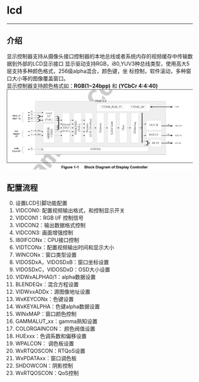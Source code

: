 # lcd
___

## 介绍   

显示控制器支持从摄像头接口控制器的本地总线或者系统内存的视频缓存中传输数据到外部的LCD显示接口
显示驱动支持RGB，i80,YUV3种总线类型，使用高大5层支持多种颜色格式，256级alpha混合，颜色键，坐
标控制，软件滚动，多种窗口大小等的图像覆盖窗口。  
显示控制器支持颜色格式如：**RGB(1~24bpp)** 和 **(YCbCr 4:4:40)** 
![lcd](./pic/LCD_LOGIC.jpg)

## 配置流程
0. 设置LCD引脚功能配置
1. VIDCON0: 配置视频输出格式，和控制显示开关
2. VIDCON1：RGB I/F 控制信号
3. VIDCON2：输出数据格式控制
4. VIDCON3: 画面增强控制
5. I80IFCONx：CPU接口控制
6. VIDTCONx：配置视频输出时间和显示大小
7. WINCONx：窗口类型设置
8. VIDOSDxA，VIDOSDxB：窗口坐标设置
9. VIDOSDxC，VIDOSDxD：OSD大小设置
10. VIDWxALPHA0/1：alpha数据设置
11. BLENDEQx：混合方程设置
12. VIDWxxADDx：源图像地址设置
13. WxKEYCONx：色键设置
14. WxKEYALPHA：色键alpha数据设置
15. WINxMAP：窗口颜色控制
16. GAMMALUT_xx：gamma熟知设置
17. COLORGAINCON： 颜色阀值设置
18. HUExxx：色调系数和偏移设置
19. WPALCON： 调色板设置
20. WxRTQOSCON：RTQoS设置
21. WxPDATAxx：窗口调色板
22. SHDOWCON：阴影控制
23. WxRTQOSCON：QoS控制 


